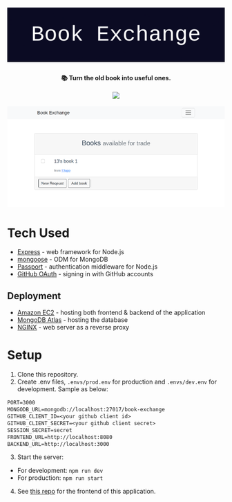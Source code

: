 <h1 align="center">
  <br>
  <a href="https://app.jnyiunn.com/book-exchange/"><img src="https://github.com/yasamnoya/book-exchange-app/blob/readme/Book_Exchange.png?raw=trueg" alt="Book exchange" width="600"></a>
</h1>

<h4 align="center">📚 Turn the old book into useful ones.</h4>

<p align="center">
  <a href="https://app.jnyiunn.com/book-exchange/"><img src="https://img.shields.io/badge/Deployed%20On-AWS-yellow"></a>
</p>


![screenshot](https://github.com/yasamnoya/book-exchange-app/blob/readme/Book_Exchange_screenshot.png?raw=true)

# Tech Used

- [Express](https://expressjs.com/) - web framework for Node.js
- [mongoose](https://mongoosejs.com/) - ODM for MongoDB
- [Passport](https://www.passportjs.org/) - authentication middleware for Node.js
- [GitHub OAuth](https://developer.github.com/v3/oauth/) - signing in with GitHub accounts

## Deployment

- [Amazon EC2](https://aws.amazon.com/ec2/) - hosting both frontend & backend of the application
- [MongoDB Atlas](https://www.mongodb.com/atlas/database) - hosting the database
- [NGINX](https://www.nginx.com/) - web server as a reverse proxy

# Setup

1. Clone this repository.
2. Create .env files, `.envs/prod.env` for production and `.envs/dev.env` for development. Sample as below:
```
PORT=3000
MONGODB_URL=mongodb://localhost:27017/book-exchange
GITHUB_CLIENT_ID=<your github client id>
GITHUB_CLIENT_SECRET=<your github client secret>
SESSION_SECRET=secret
FRONTEND_URL=http://localhost:8080
BACKEND_URL=http://localhost:3000
```
3. Start the server:
  - For development: `npm run dev`
  - For production: `npm run start`
4. See [this repo](https://github.com/yasamnoya/book-exchange-app-client) for the frontend of this application.
